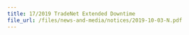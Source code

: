 ```yaml
---
title: 17/2019 TradeNet Extended Downtime  
file_url: /files/news-and-media/notices/2019-10-03-N.pdf
---
```

